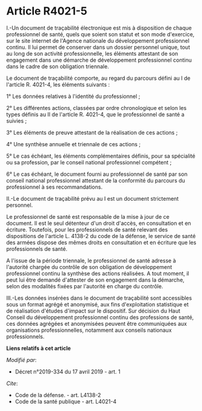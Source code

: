 # Article R4021-5

I.-Un document de traçabilité électronique est mis à disposition de chaque professionnel de santé, quels que soient son
statut et son mode d'exercice, sur le site internet de l'Agence nationale du développement professionnel continu. Il lui
permet de conserver dans un dossier personnel unique, tout au long de son activité professionnelle, les éléments attestant de
son engagement dans une démarche de développement professionnel continu dans le cadre de son obligation triennale. 

Le document de traçabilité comporte, au regard du parcours défini au I de l'article R. 4021-4, les éléments suivants : 

1° Les données relatives à l'identité du professionnel ; 

2° Les différentes actions, classées par ordre chronologique et selon les types définis au II de l'article R. 4021-4, que le
professionnel de santé a suivies ; 

3° Les éléments de preuve attestant de la réalisation de ces actions ; 

4° Une synthèse annuelle et triennale de ces actions ; 

5° Le cas échéant, les éléments complémentaires définis, pour sa spécialité ou sa profession, par le conseil national
professionnel compétent ; 

6° Le cas échéant, le document fourni au professionnel de santé par son conseil national professionnel attestant de la
conformité du parcours du professionnel à ses recommandations. 

II.-Le document de traçabilité prévu au I est un document strictement personnel. 

Le professionnel de santé est responsable de la mise à jour de ce document. Il est le seul détenteur d'un droit d'accès, en
consultation et en écriture. Toutefois, pour les professionnels de santé relevant des dispositions de l'article L. 4138-2 du
code de la défense, le service de santé des armées dispose des mêmes droits en consultation et en écriture que les
professionnels de santé. 

A l'issue de la période triennale, le professionnel de santé adresse à l'autorité chargée du contrôle de son obligation de
développement professionnel continu la synthèse des actions réalisées. A tout moment, il peut lui être demandé d'attester de
son engagement dans la démarche, selon des modalités fixées par l'autorité en charge du contrôle. 

III.-Les données insérées dans le document de traçabilité sont accessibles sous un format agrégé et anonymisé, aux fins
d'exploitation statistique et de réalisation d'études d'impact sur le dispositif. Sur décision du Haut Conseil du
développement professionnel continu des professions de santé, ces données agrégées et anonymisées peuvent être communiquées
aux organisations professionnelles, notamment aux conseils nationaux professionnels.

**Liens relatifs à cet article**

_Modifié par_:

  - Décret n°2019-334 du 17 avril 2019 - art. 1

_Cite_:

  - Code de la défense. - art. L4138-2
  - Code de la santé publique - art. L4021-4
